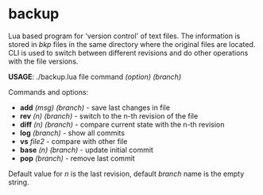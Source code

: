 # backup

Lua based program for 'version control' of text files. The information is stored in _bkp_ files in the same directory where the original files are located. CLI is used to switch between different revisions and do other operations with the file versions.

**USAGE**: ./backup.lua file command _(option)_ _(branch)_ 

Commands and options: 
- **add** _(msg)_ _(branch)_ - save last changes in file
- **rev** _(n)_ _(branch)_ - switch to the n-th revision of the file
- **diff** _(n)_ _(branch)_ - compare current state with the n-th revision
- **log** _(branch)_ - show all commits
- **vs** _file2_ - compare with other file 
- **base** _(n)_ _(branch)_ - update initial commit
- **pop** _(branch)_ - remove last commit

Default value for _n_ is the last revision, default _branch_ name is the empty string.
